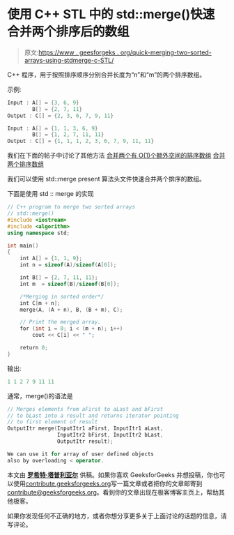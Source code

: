# 使用 C++ STL 中的 std::merge()快速合并两个排序后的数组

> 原文:[https://www . geesforgeks . org/quick-merging-two-sorted-arrays-using-stdmerge-c-STL/](https://www.geeksforgeeks.org/quickly-merging-two-sorted-arrays-using-stdmerge-c-stl/)

C++ 程序，用于按照排序顺序分别合并长度为“n”和“m”的两个排序数组。

示例:

```cpp
Input : A[] = {3, 6, 9}
        B[] = {2, 7, 11}
Output : C[] = {2, 3, 6, 7, 9, 11}

Input : A[] = {1, 1, 3, 6, 9}
        B[] = {1, 2, 7, 11, 11}
Output : C[] = {1, 1, 1, 2, 3, 6, 7, 9, 11, 11}

```

我们在下面的帖子中讨论了其他方法
[合并两个有 O(1)个额外空间的排序数组](https://www.geeksforgeeks.org/merge-two-sorted-arrays-o1-extra-space/)
[合并两个排序数组](https://www.geeksforgeeks.org/merge-two-sorted-arrays/)

我们可以使用 std::merge present 算法头文件快速合并两个排序的数组。

下面是使用 std :: merge 的实现

```cpp
// C++ program to merge two sorted arrays
// std::merge()
#include <iostream>
#include <algorithm>
using namespace std;

int main()
{
    int A[] = {1, 1, 9};
    int n = sizeof(A)/sizeof(A[0]);

    int B[] = {2, 7, 11, 11};
    int m  = sizeof(B)/sizeof(B[0]);

    /*Merging in sorted order*/
    int C[m + n];
    merge(A, (A + n), B, (B + m), C);

    // Print the merged array.
    for (int i = 0; i < (m + n); i++)
        cout << C[i] << " ";

    return 0;
}
```

输出:

```cpp
1 1 2 7 9 11 11 

```

通常，merge()的语法是

```cpp
// Merges elements from aFirst to aLast and bFirst
// to bLast into a result and returns iterator pointing
// to first element of result
OutputItr merge(InputItr1 aFirst, InputItr1 aLast,
                InputItr2 bFirst, InputItr2 bLast,
                OutputItr result);

We can use it for array of user defined objects
also by overloading < operator.

```

本文由 **[罗希特·塔普利亚尔](https://www.linkedin.com/in/rohit-thapliyal-515b5913a/)** 供稿。如果你喜欢 GeeksforGeeks 并想投稿，你也可以使用[contribute.geeksforgeeks.org](http://www.contribute.geeksforgeeks.org)写一篇文章或者把你的文章邮寄到 contribute@geeksforgeeks.org。看到你的文章出现在极客博客主页上，帮助其他极客。

如果你发现任何不正确的地方，或者你想分享更多关于上面讨论的话题的信息，请写评论。
